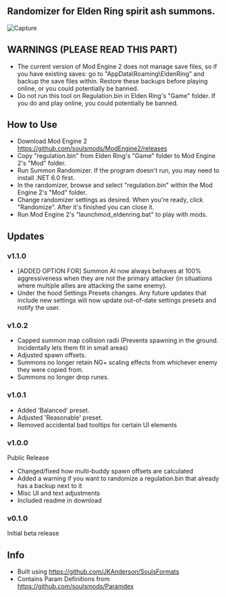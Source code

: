 ## Randomizer for Elden Ring spirit ash summons.

![Capture](https://user-images.githubusercontent.com/55667610/161849780-02396cfa-7d6b-4c7a-8d81-33a83db09905.PNG)

## WARNINGS (PLEASE READ THIS PART)
- The current version of Mod Engine 2 does not manage save files, so if you have existing saves: go to "AppData\Roaming\EldenRing" and backup the save files within. Restore these backups before playing online, or you could potentially be banned.
- Do not run this tool on Regulation.bin in Elden Ring's "Game" folder. If you do and play online, you could potentially be banned.

## How to Use
- Download Mod Engine 2 https://github.com/soulsmods/ModEngine2/releases
- Copy "regulation.bin" from Elden Ring's "Game" folder to Mod Engine 2's "Mod" folder.
- Run Summon Randomizer. If the program doesn't run, you may need to install .NET 6.0 first.
- In the randomizer, browse and select "regulation.bin" within the Mod Engine 2's "Mod" folder.
- Change randomizer settings as desired. When you're ready, click "Randomize". After it's finished you can close it.
- Run Mod Engine 2's "launchmod_eldenring.bat" to play with mods.

## Updates
### v1.1.0
- [ADDED OPTION FOR] Summon AI now always behaves at 100% aggressiveness when they are not the primary attacker (in situations where multiple allies are attacking the same enemy).
- Under the hood Settings Presets changes. Any future updates that include new settings will now update out-of-date settings presets and notify the user.

### v1.0.2
- Capped summon map collision radii (Prevents spawning in the ground. Incidentally lets them fit in small areas)
- Adjusted spawn offsets.
- Summons no longer retain NG+ scaling effects from whichever enemy they were copied from.
- Summons no longer drop runes.

### v1.0.1
- Added 'Balanced' preset. 
- Adjusted 'Reasonable' preset.
- Removed accidental bad tooltips for certain UI elements

### v1.0.0
Public Release
- Changed/fixed how multi-buddy spawn offsets are calculated
- Added a warning if you want to randomize a regulation.bin that already has a backup next to it
- Misc UI and text adjustments
- Included readme in download

### v0.1.0
Initial beta release

## Info
- Built using https://github.com/JKAnderson/SoulsFormats
- Contains Param Definitions from https://github.com/soulsmods/Paramdex

